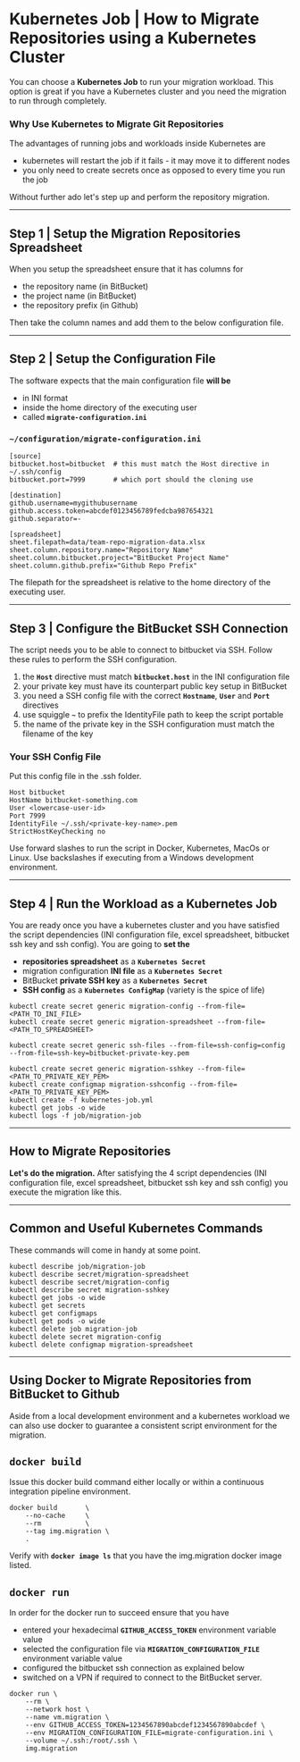 
# Kubernetes Job | How to Migrate Repositories using a Kubernetes Cluster

You can choose a **Kubernetes Job** to run your migration workload. This option is great if you have a Kubernetes cluster and you need the migration to run through completely.

### Why Use Kubernetes to Migrate Git Repositories

The advantages of running jobs and workloads inside Kubernetes are

- kubernetes will restart the job if it fails - it may move it to different nodes
- you only need to create secrets once as opposed to every time you run the job


Without further ado let's step up and perform the repository migration.


---


## Step 1 | Setup the Migration Repositories Spreadsheet

When you setup the spreadsheet ensure that it has columns for

- the repository name (in BitBucket)
- the project name (in BitBucket)
- the repository prefix (in Github)

Then take the column names and add them to the below configuration file.


---


## Step 2 | Setup the Configuration File

The software expects that the main configuration file **will be**

- in INI format
- inside the home directory of the executing user
- called **`migrate-configuration.ini`**

### `~/configuration/migrate-configuration.ini`

```
[source]
bitbucket.host=bitbucket  # this must match the Host directive in ~/.ssh/config
bitbucket.port=7999       # which port should the cloning use

[destination]
github.username=mygithubusername
github.access.token=abcdef0123456789fedcba987654321
github.separator=-

[spreadsheet]
sheet.filepath=data/team-repo-migration-data.xlsx
sheet.column.repository.name="Repository Name"
sheet.column.bitbucket.project="BitBucket Project Name"
sheet.column.github.prefix="Github Repo Prefix"
```

The filepath for the spreadsheet is relative to the home directory of the executing user.



---



## Step 3 | Configure the BitBucket SSH Connection

The script needs you to be able to connect to bitbucket via SSH. Follow these rules to perform the SSH configuration.

1. the **`Host`** directive must match **`bitbucket.host`** in the INI configuration file
1. your private key must have its counterpart public key setup in BitBucket
1. you need a SSH config file with the correct **`Hostname`**, **`User`** and **`Port`** directives
1. use squiggle **`~`** to prefix the IdentityFile path to keep the script portable
1. the name of the private key in the SSH configuration must match the filename of the key


### Your SSH Config File

Put this config file in the .ssh folder.

```
Host bitbucket
HostName bitbucket-something.com
User <lowercase-user-id>
Port 7999
IdentityFile ~/.ssh/<private-key-name>.pem
StrictHostKeyChecking no
```

Use forward slashes to run the script in Docker, Kubernetes, MacOs or Linux. Use backslashes if executing from a Windows development environment.



---



## Step 4 | Run the Workload as a Kubernetes Job

You are ready once you have a kubernetes cluster and you have satisfied the script dependencies (INI configuration file, excel spreadsheet, bitbucket ssh key and ssh config). You are going to **set the**

- **repositories spreadsheet** as a **`Kubernetes Secret`**
- migration configuration **INI file** as a **`Kubernetes Secret`**
- BitBucket **private SSH key** as a **`Kubernetes Secret`**
- **SSH config** as a **`Kubernetes ConfigMap`** (variety is the spice of life)

```
kubectl create secret generic migration-config --from-file=<PATH_TO_INI_FILE>
kubectl create secret generic migration-spreadsheet --from-file=<PATH_TO_SPREADSHEET>

kubectl create secret generic ssh-files --from-file=ssh-config=config --from-file=ssh-key=bitbucket-private-key.pem

kubectl create secret generic migration-sshkey --from-file=<PATH_TO_PRIVATE_KEY_PEM>
kubectl create configmap migration-sshconfig --from-file=<PATH_TO_PRIVATE_KEY_PEM>
kubectl create -f kubernetes-job.yml
kubectl get jobs -o wide
kubectl logs -f job/migration-job
```


---


## How to Migrate Repositories

**Let's do the migration.** After satisfying the 4 script dependencies (INI configuration file, excel spreadsheet, bitbucket ssh key and ssh config) you execute the migration like this.



---



## Common and Useful Kubernetes Commands

These commands will come in handy at some point.

```
kubectl describe job/migration-job
kubectl describe secret/migration-spreadsheet
kubectl describe secret/migration-config
kubectl describe secret migration-sshkey
kubectl get jobs -o wide
kubectl get secrets
kubectl get configmaps
kubectl get pods -o wide
kubectl delete job migration-job
kubectl delete secret migration-config
kubectl delete configmap migration-spreadsheet
```



---



## Using Docker to Migrate Repositories from BitBucket to Github

Aside from a local development environment and a kubernetes workload we can also use docker to guarantee a consistent script environment for the migration.

## **`docker build`**

Issue this docker build command either locally or within a continuous integration pipeline environment.

```
docker build       \
    --no-cache     \
    --rm           \
    --tag img.migration \
    .
```

Verify with **`docker image ls`** that you have the img.migration docker image listed.

## **`docker run`**

In order for the docker run to succeed ensure that you have

- entered your hexadecimal **`GITHUB_ACCESS_TOKEN`** environment variable value
- selected the configuration file via **`MIGRATION_CONFIGURATION_FILE`** environment variable value
- configured the bitbucket ssh connection as explained below
- switched on a VPN if required to connect to the BitBucket server.

```
docker run \
    --rm \
    --network host \
    --name vm.migration \
    --env GITHUB_ACCESS_TOKEN=1234567890abcdef1234567890abcdef \
    --env MIGRATION_CONFIGURATION_FILE=migrate-configuration.ini \
    --volume ~/.ssh:/root/.ssh \
    img.migration
```
